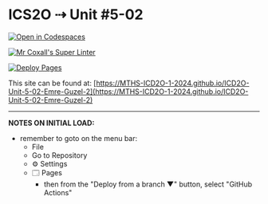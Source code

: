 # ICS2O ⇢ Unit #5-02

[![Open in Codespaces](https://classroom.github.com/assets/launch-codespace-2972f46106e565e64193e422d61a12cf1da4916b45550586e14ef0a7c637dd04.svg)](https://classroom.github.com/open-in-codespaces?assignment_repo_id=19279076)

[![Mr Coxall's Super Linter](https://github.com/MTHS-ICD2O-1-2024/ICD2O-Unit-5-02-Emre-Guzel-2/workflows/Mr%20Coxall's%20Super%20Linter/badge.svg)](https://github.com/MTHS-ICD2O-1-2024/ICD2O-Unit-5-02-Emre-Guzel-2/actions)

[![Deploy Pages](https://github.com/MTHS-ICD2O-1-2024/ICD2O-Unit-5-02-Emre-Guzel-2/workflows/Deploy%20Pages/badge.svg)](https://github.com/MTHS-ICD2O-1-2024/ICD2O-Unit-5-02-Emre-Guzel-2/actions)

This site can be found at: [https://MTHS-ICD2O-1-2024.github.io/ICD2O-Unit-5-02-Emre-Guzel-2](https://MTHS-ICD2O-1-2024.github.io/ICD2O-Unit-5-02-Emre-Guzel-2)

---

**NOTES ON INITIAL LOAD:**
- remember to goto on the menu bar:
  - File
  - Go to Repository
  - ⚙ Settings
  - 🗔 Pages
    - then from the "Deploy from a branch ▼" button, select "GitHub Actions"
